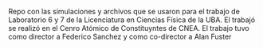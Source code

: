 Repo con las simulaciones y archivos que se usaron para el trabajo de Laboratorio 6 y 7 de la Licenciatura en Ciencias Física de la UBA. El trabajó se realizó en el Cenro Atómico de Constituyntes de CNEA. El trabajo tuvo como director a Federico Sanchez y como co-director a Alan Fuster
